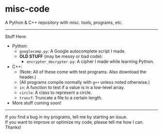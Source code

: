 # misc-code
A Python &amp; C++ repository with misc. tools, programs, etc.

---
Stuff Here:
 * Python:
     * `googlecomp.py`: A Google autocomplete script I made.
     * **OLD STUFF** (may be messy or bad code):
         * `encrypter_decrypter.py`: A cipher I made while learning Python.
 * C++:
     * (Note: All of these come with test programs. Also download the header.)
     * (All programs compile normally with `g++` unless noted otherwise.)
     * `in`: A function to test if a value is in a low-level array.
     * `circle`: A class to represent a circle.
     * `truncf`: Truncate a file to a certain length.
 * More stuff coming soon!

---
If you find a bug in my programs, tell me by starting an issue.  
If you want to improve or optimize my code, please tell me how I can. Thanks!
